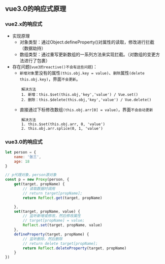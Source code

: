 ## vue3.0的响应式原理

### vue2.x的响应式

- 实现原理
    - 对象类型：通过Object.defineProperty()对属性的读取，修改进行拦截（数据劫持）
    - 数组类型：通过重写更新数组的一系列方法来实现拦截。（对数组的变更方法进行了包裹）
- 存在问题(`vue3的reactive()不会有这些问题`)：
    - `新增对象`里没有的属性`(this.obj.key = value)`、`删除`属性`(delete this.obj.key)`，界面`不会更新`。
    ```
        解决方法
        1. 新增：this.$set(this.obj,'key','value') / Vue.set()
        2. 删除：this.$delete(this.obj,'key','value') / Vue.delete()
    ```
    - 直接通过下标修改数组`(this.obj.arr[0] = value)`，界面`不会自动更新`
    ```
        解决方法
        1. this.$set(this.obj.arr, 0, 'value')
        2. this.obj.arr.splice(0, 1, 'value')
    ```

### vue3.0的响应式

```javascript
let person = {
    name: '张三',
    age: 18
}

// p代理对象，person源对象
const p = new Proxy(person, {
    get(target, propName) {
        // 读取数据时调用
        // return target[propName];
        return Reflect.get(target, propName)

    },
    set(target, propName, value) {
        // 监听新增或修改，然后修改属性
        // target[propName] = value;
        Reflect.set(target, propName, value)
    },
    defineProperty(target, propName) {
        // 监听删除，然后删除
        // return delete target[propName];
        return Reflect.deleteProperty(target, propName)
    }
})
```